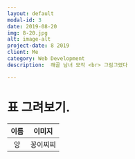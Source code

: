```yaml
---
layout: default
modal-id: 3
date: 2019-08-20
img: 8-20.jpg
alt: image-alt
project-date: 8 2019
client: Me
category: Web Development
description:  해골 남녀 모작 <br> 그림그렸다

---
```


# 표 그려보기.

|이름|이미지|
|:---:|:---:|
|앙|꽁이찌찌|